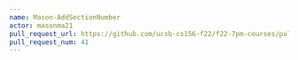 ```yaml
---
name: Mason-AddSectionNumber
actor: masonma21
pull_request_url: https://github.com/ucsb-cs156-f22/f22-7pm-courses/pull/41
pull_request_num: 41
---
```

